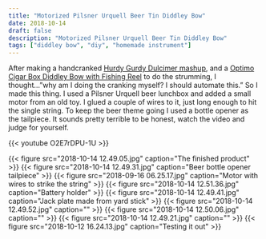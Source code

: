 ```yaml
---
title: "Motorized Pilsner Urquell Beer Tin Diddley Bow"
date: 2018-10-14
draft: false
description: "Motorized Pilsner Urquell Beer Tin Diddley Bow"
tags: ["diddley bow", "diy", "homemade instrument"]
---
```

After making a handcranked [Hurdy Gurdy Dulcimer mashup](/instruments/dulcimers/hurdygurdydulcimermashup), and a [Optimo Cigar Box Diddley Bow with Fishing Reel](/instruments/diddleybows/optimocigarboxwithfishingreel) to do the strumming, I thought…”why am I doing the cranking myself? I should automate this.” So I made this thing. I used a Pilsner Urquell beer lunchbox and added a small motor from an old toy. I glued a couple of wires to it, just long enough to hit the single string. To keep the beer theme going I used a bottle opener as the tailpiece. It sounds pretty terrible to be honest, watch the video and judge for yourself.

{{< youtube O2E7rDPU-1U >}}

{{< figure src="2018-10-14 12.49.05.jpg" caption="The finished product" >}}
{{< figure src="2018-10-14 12.49.31.jpg" caption="Beer bottle opener tailpiece" >}}
{{< figure src="2018-09-16 06.25.17.jpg" caption="Motor with wires to strike the string" >}}
{{< figure src="2018-10-14 12.51.36.jpg" caption="Battery holder" >}}
{{< figure src="2018-10-14 12.49.41.jpg" caption="Jack plate made from yard stick" >}}
{{< figure src="2018-10-14 12.49.52.jpg" caption="" >}}
{{< figure src="2018-10-14 12.50.06.jpg" caption="" >}}
{{< figure src="2018-10-14 12.49.21.jpg" caption="" >}}
{{< figure src="2018-10-12 16.24.13.jpg" caption="Testing it out" >}}
